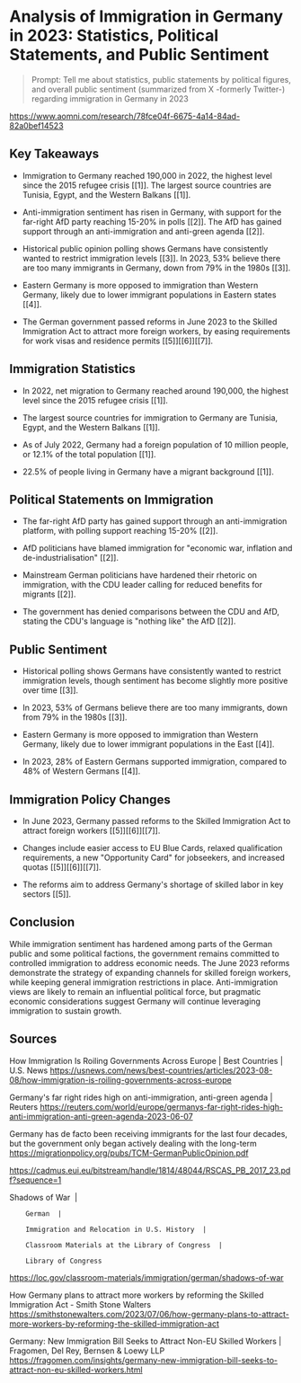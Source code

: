 # Analysis of Immigration in Germany in 2023: Statistics, Political Statements, and Public Sentiment

> Prompt: Tell me about statistics, public statements by political figures, and overall public sentiment (summarized from X -formerly Twitter-) regarding immigration in Germany in 2023

https://www.aomni.com/research/78fce04f-6675-4a14-84ad-82a0bef14523

## Key Takeaways

- Immigration to Germany reached 190,000 in 2022, the highest level since the 2015 refugee crisis [[1]]. The largest source countries are Tunisia, Egypt, and the Western Balkans [[1]]. 

- Anti-immigration sentiment has risen in Germany, with support for the far-right AfD party reaching 15-20% in polls [[2]]. The AfD has gained support through an anti-immigration and anti-green agenda [[2]].

- Historical public opinion polling shows Germans have consistently wanted to restrict immigration levels [[3]]. In 2023, 53% believe there are too many immigrants in Germany, down from 79% in the 1980s [[3]]. 

- Eastern Germany is more opposed to immigration than Western Germany, likely due to lower immigrant populations in Eastern states [[4]]. 

- The German government passed reforms in June 2023 to the Skilled Immigration Act to attract more foreign workers, by easing requirements for work visas and residence permits [[5]][[6]][[7]].

## Immigration Statistics

- In 2022, net migration to Germany reached around 190,000, the highest level since the 2015 refugee crisis [[1]].

- The largest source countries for immigration to Germany are Tunisia, Egypt, and the Western Balkans [[1]].

- As of July 2022, Germany had a foreign population of 10 million people, or 12.1% of the total population [[1]]. 

- 22.5% of people living in Germany have a migrant background [[1]].

## Political Statements on Immigration

- The far-right AfD party has gained support through an anti-immigration platform, with polling support reaching 15-20% [[2]].

- AfD politicians have blamed immigration for "economic war, inflation and de-industrialisation" [[2]].

- Mainstream German politicians have hardened their rhetoric on immigration, with the CDU leader calling for reduced benefits for migrants [[2]].

- The government has denied comparisons between the CDU and AfD, stating the CDU's language is "nothing like" the AfD [[2]]. 

## Public Sentiment 

- Historical polling shows Germans have consistently wanted to restrict immigration levels, though sentiment has become slightly more positive over time [[3]].

- In 2023, 53% of Germans believe there are too many immigrants, down from 79% in the 1980s [[3]].

- Eastern Germany is more opposed to immigration than Western Germany, likely due to lower immigrant populations in the East [[4]].

- In 2023, 28% of Eastern Germans supported immigration, compared to 48% of Western Germans [[4]].

## Immigration Policy Changes

- In June 2023, Germany passed reforms to the Skilled Immigration Act to attract foreign workers [[5]][[6]][[7]].

- Changes include easier access to EU Blue Cards, relaxed qualification requirements, a new "Opportunity Card" for jobseekers, and increased quotas [[5]][[6]][[7]].

- The reforms aim to address Germany's shortage of skilled labor in key sectors [[5]].

## Conclusion

While immigration sentiment has hardened among parts of the German public and some political factions, the government remains committed to controlled immigration to address economic needs. The June 2023 reforms demonstrate the strategy of expanding channels for skilled foreign workers, while keeping general immigration restrictions in place. Anti-immigration views are likely to remain an influential political force, but pragmatic economic considerations suggest Germany will continue leveraging immigration to sustain growth.

## Sources

How Immigration Is Roiling Governments Across Europe | Best Countries | U.S. News
https://usnews.com/news/best-countries/articles/2023-08-08/how-immigration-is-roiling-governments-across-europe

Germany's far right rides high on anti-immigration, anti-green agenda | Reuters
https://reuters.com/world/europe/germanys-far-right-rides-high-anti-immigration-anti-green-agenda-2023-06-07

Germany has de facto been receiving immigrants for the last four decades, but the government only began actively dealing with the long-term 
https://migrationpolicy.org/pubs/TCM-GermanPublicOpinion.pdf


https://cadmus.eui.eu/bitstream/handle/1814/48044/RSCAS_PB_2017_23.pdf?sequence=1

Shadows of War  | 
    
        German  | 
    
        Immigration and Relocation in U.S. History  | 
    
        Classroom Materials at the Library of Congress  | 
    
        Library of Congress
https://loc.gov/classroom-materials/immigration/german/shadows-of-war

How Germany plans to attract more workers by reforming the Skilled Immigration Act - Smith Stone Walters
https://smithstonewalters.com/2023/07/06/how-germany-plans-to-attract-more-workers-by-reforming-the-skilled-immigration-act

Germany: New Immigration Bill Seeks to Attract Non-EU Skilled Workers | Fragomen, Del Rey, Bernsen & Loewy LLP
https://fragomen.com/insights/germany-new-immigration-bill-seeks-to-attract-non-eu-skilled-workers.html
